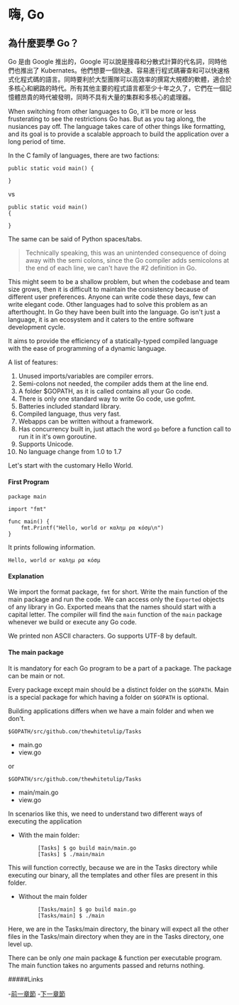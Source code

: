 # 嗨, Go

## 為什麼要學 Go？

Go 是由 Google 推出的，Google 可以說是搜尋和分散式計算的代名詞，同時他們也推出了 Kubernates。他們想要一個快速、容易進行程式碼審查和可以快速格式化程式碼的語言。同時要利於大型團隊可以高效率的撰寫大規模的軟體，適合於多核心和網路的時代。所有其他主要的程式語言都至少十年之久了，它們在一個記憶體昂貴的時代被發明，同時不具有大量的集群和多核心的處理器。


When switching from other languages to Go, it'll be more or less frusterating to see the restrictions Go has. But as you tag along, the nusiances pay off. The language takes care of other things like formatting, and its goal is to provide a scalable approach to build the application over a long period of time.

In the C family of languages, there are two factions:

    public static void main() {

    }
    
vs

    public static void main() 
    {

    }

The same can be said of Python spaces/tabs.

>Technically speaking, this was an unintended consequence of doing away with the semi colons, since the Go compiler adds semicolons at the end of each line, we can't have the #2 definition in Go.

This might seem to be a shallow problem, but when the codebase and team size grows, then it is difficult to maintain the consistency because of different user preferences. Anyone can write code these days, few can write elegant code. Other languages had to solve this problem as an afterthought. In Go they have been built into the language. Go isn't just a language, it is an ecosystem and it caters to the entire software development cycle.

It aims to provide the efficiency of a statically-typed compiled language with the ease of programming of a dynamic language.

A list of features:

1. Unused imports/variables are compiler errors.
1. Semi-colons not needed, the compiler adds them at the line end.
1. A folder $GOPATH, as it is called contains all your Go code.
1. There is only one standard way to write Go code, use gofmt.
1. Batteries included standard library.
1. Compiled language, thus very fast.
1. Webapps can be written without a framework.
1. Has concurrency built in, just attach the word `go` before a function call to run it in it's own goroutine.
1. Supports Unicode.
1. No language change from 1.0 to 1.7

Let's start with the customary Hello World.

#### First Program

```golang
package main

import "fmt"

func main() {
	fmt.Printf("Hello, world or καλημ ρα κóσμ\n")
}
```

It prints following information.

	Hello, world or καλημ ρα κóσμ
	
#### Explanation
We import the format package, `fmt` for short. Write the main function of the main package and run the code. We can access only the `Exported` objects of any library in Go. Exported means that the names should start with a capital letter. The compiler  will find the `main` function of the `main` package whenever we build or execute any Go code. 

We printed non ASCII characters. Go supports UTF-8 by default. 

#### The main package
It is mandatory for each Go program to be a part of a package. The package can be main or not. 

Every package except main should be a distinct folder on the `$GOPATH`. Main is a special package for which having a folder on `$GOPATH` is optional.

Building applications differs when we have a main folder and when we don't.

`$GOPATH/src/github.com/thewhitetulip/Tasks`

- main.go
- view.go

or 

`$GOPATH/src/github.com/thewhitetulip/Tasks`

- main/main.go 
- view.go

In scenarios like this, we need to understand two different ways of executing the application

- With the main folder:

			[Tasks] $ go build main/main.go
			[Tasks] $ ./main/main

This will function correctly, because we are in the Tasks directory while executing our binary, all the templates and other files are present in this folder.

- Without the main folder

			[Tasks/main] $ go build main.go
			[Tasks/main] $ ./main

Here, we are in the Tasks/main directory, the binary will expect all the other files in the Tasks/main directory when they are in the Tasks directory, one level up.

There can be only _one_ main package & function per executable program. The main function takes no arguments passed and returns nothing.

#####Links

-[前一章節](0.1tools.md)
-[下一章節](02.2VariablesDataStruct.md)
